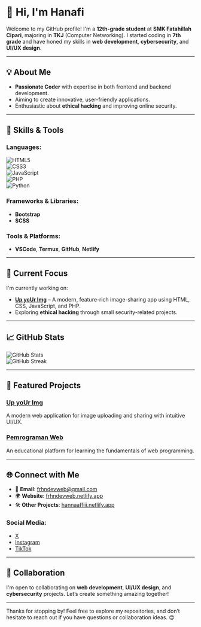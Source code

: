 # 👋 Hi, I'm Hanafi  

Welcome to my GitHub profile! I'm a **12th-grade student** at **SMK Fatahillah Cipari**, majoring in **TKJ** (Computer Networking). I started coding in **7th grade** and have honed my skills in **web development**, **cybersecurity**, and **UI/UX design**.  

---

## 💡 About Me  

- **Passionate Coder** with expertise in both frontend and backend development.  
- Aiming to create innovative, user-friendly applications.  
- Enthusiastic about **ethical hacking** and improving online security.  

---

## 🔧 Skills & Tools  

### Languages:  
![HTML5](https://img.shields.io/badge/-HTML5-orange?style=flat-square&logo=html5&logoColor=white)  
![CSS3](https://img.shields.io/badge/-CSS3-blue?style=flat-square&logo=css3&logoColor=white)  
![JavaScript](https://img.shields.io/badge/-JavaScript-yellow?style=flat-square&logo=javascript&logoColor=white)  
![PHP](https://img.shields.io/badge/-PHP-blue?style=flat-square&logo=php&logoColor=white)  
![Python](https://img.shields.io/badge/-Python-blue?style=flat-square&logo=python&logoColor=white)  

### Frameworks & Libraries:  
- **Bootstrap**  
- **SCSS**  

### Tools & Platforms:  
- **VSCode**, **Termux**, **GitHub**, **Netlify**  

---

## 🎯 Current Focus  

I'm currently working on:  
- **[Up yoUr Img](https://github.com/frhndevweb/Upuimg)** – A modern, feature-rich image-sharing app using HTML, CSS, JavaScript, and PHP.  
- Exploring **ethical hacking** through small security-related projects.  

---

## 📈 GitHub Stats  

![GitHub Stats](https://github-readme-stats.vercel.app/api?username=frhndevweb&show_icons=true&count_private=true&theme=dark)  
![GitHub Streak](https://github-readme-streak-stats.herokuapp.com/?user=frhndevweb&theme=dark)  

---

## 📌 Featured Projects  

### **[Up yoUr Img](https://github.com/frhndevweb/Upuimg)**  
A modern web application for image uploading and sharing with intuitive UI/UX.  

### **[Pemrograman Web](https://github.com/frhndevweb/Pemrograman-Web)**  
An educational platform for learning the fundamentals of web programming.  

---

## 🌐 Connect with Me  

- 📧 **Email**: [frhndevweb@gmail.com](mailto:frhndevweb@gmail.com)  
- 🌍 **Website**: [frhndevweb.netlify.app](https://frhndevweb.netlify.app)  
- 🛠️ **Other Projects**: [hannaaffiii.netlify.app](https://hannaaffiii.netlify.app)  

### Social Media:  
- [X](https://x.com/hannaaffiii)  
- [Instagram](https://instagram.com/hannaaffiii)  
- [TikTok](https://tiktok.com/@hannaaffiii)  

---

## 🤝 Collaboration  

I'm open to collaborating on **web development**, **UI/UX design**, and **cybersecurity** projects. Let’s create something amazing together!  

---

Thanks for stopping by! Feel free to explore my repositories, and don’t hesitate to reach out if you have questions or collaboration ideas. 😊  
